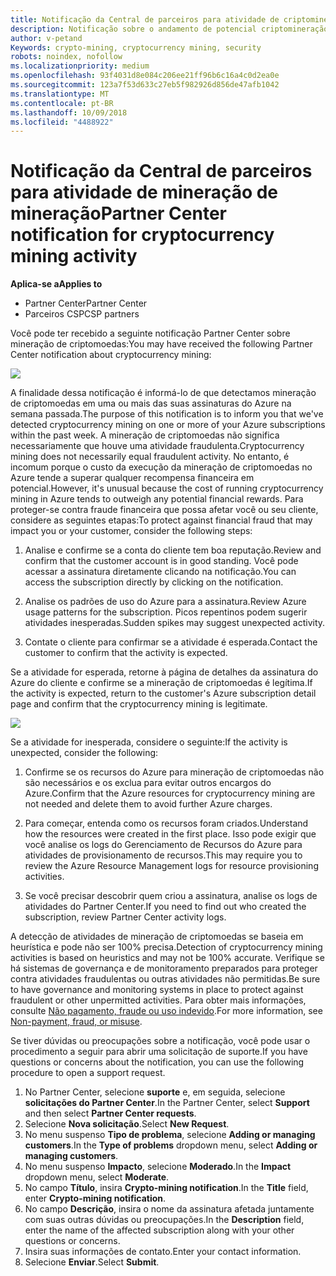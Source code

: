 ```yaml
---
title: Notificação da Central de parceiros para atividade de criptomineração | Partner Center
description: Notificação sobre o andamento de potencial criptomineração.
author: v-petand
Keywords: crypto-mining, cryptocurrency mining, security
robots: noindex, nofollow
ms.localizationpriority: medium
ms.openlocfilehash: 93f4031d8e084c206ee21ff96b6c16a4c0d2ea0e
ms.sourcegitcommit: 123a7f53d633c27eb5f982926d856de47afb1042
ms.translationtype: MT
ms.contentlocale: pt-BR
ms.lasthandoff: 10/09/2018
ms.locfileid: "4488922"
---
```

# <a name="partner-center-notification-for-cryptocurrency-mining-activity"></a><span data-ttu-id="b7b59-103">Notificação da Central de parceiros para atividade de mineração de mineração</span><span class="sxs-lookup"><span data-stu-id="b7b59-103">Partner Center notification for cryptocurrency mining activity</span></span>

**<span data-ttu-id="b7b59-104">Aplica-se a</span><span class="sxs-lookup"><span data-stu-id="b7b59-104">Applies to</span></span>**

-  <span data-ttu-id="b7b59-105">Partner Center</span><span class="sxs-lookup"><span data-stu-id="b7b59-105">Partner Center</span></span>
-  <span data-ttu-id="b7b59-106">Parceiros CSP</span><span class="sxs-lookup"><span data-stu-id="b7b59-106">CSP partners</span></span>

<span data-ttu-id="b7b59-107">Você pode ter recebido a seguinte notificação Partner Center sobre mineração de criptomoedas:</span><span class="sxs-lookup"><span data-stu-id="b7b59-107">You may have received the following Partner Center notification about cryptocurrency mining:</span></span>
 
![](images/crypto1.png)

<span data-ttu-id="b7b59-108">A finalidade dessa notificação é informá-lo de que detectamos mineração de criptomoedas em uma ou mais das suas assinaturas do Azure na semana passada.</span><span class="sxs-lookup"><span data-stu-id="b7b59-108">The purpose of this notification is to inform you that we've detected cryptocurrency mining on one or more of your Azure subscriptions within the past week.</span></span> <span data-ttu-id="b7b59-109">A mineração de criptomoedas não significa necessariamente que houve uma atividade fraudulenta.</span><span class="sxs-lookup"><span data-stu-id="b7b59-109">Cryptocurrency mining does not necessarily equal fraudulent activity.</span></span> <span data-ttu-id="b7b59-110">No entanto, é incomum porque o custo da execução da mineração de criptomoedas no Azure tende a superar qualquer recompensa financeira em potencial.</span><span class="sxs-lookup"><span data-stu-id="b7b59-110">However, it's unusual because the cost of running cryptocurrency mining in Azure tends to outweigh any potential financial rewards.</span></span> <span data-ttu-id="b7b59-111">Para proteger-se contra fraude financeira que possa afetar você ou seu cliente, considere as seguintes etapas:</span><span class="sxs-lookup"><span data-stu-id="b7b59-111">To protect against financial fraud that may impact you or your customer, consider the following steps:</span></span>

1.  <span data-ttu-id="b7b59-112">Analise e confirme se a conta do cliente tem boa reputação.</span><span class="sxs-lookup"><span data-stu-id="b7b59-112">Review and confirm that the customer account is in good standing.</span></span> <span data-ttu-id="b7b59-113">Você pode acessar a assinatura diretamente clicando na notificação.</span><span class="sxs-lookup"><span data-stu-id="b7b59-113">You can access the subscription directly by clicking on the notification.</span></span>

2.  <span data-ttu-id="b7b59-114">Analise os padrões de uso do Azure para a assinatura.</span><span class="sxs-lookup"><span data-stu-id="b7b59-114">Review Azure usage patterns for the subscription.</span></span> <span data-ttu-id="b7b59-115">Picos repentinos podem sugerir atividades inesperadas.</span><span class="sxs-lookup"><span data-stu-id="b7b59-115">Sudden spikes may suggest unexpected activity.</span></span>

3.  <span data-ttu-id="b7b59-116">Contate o cliente para confirmar se a atividade é esperada.</span><span class="sxs-lookup"><span data-stu-id="b7b59-116">Contact the customer to confirm that the activity is expected.</span></span>

<span data-ttu-id="b7b59-117">Se a atividade for esperada, retorne à página de detalhes da assinatura do Azure do cliente e confirme se a mineração de criptomoedas é legítima.</span><span class="sxs-lookup"><span data-stu-id="b7b59-117">If the activity is expected, return to the customer's Azure subscription detail page and confirm that the cryptocurrency mining is legitimate.</span></span> 


![](images/crypto2.png)

<span data-ttu-id="b7b59-118">Se a atividade for inesperada, considere o seguinte:</span><span class="sxs-lookup"><span data-stu-id="b7b59-118">If the activity is unexpected, consider the following:</span></span>

1.  <span data-ttu-id="b7b59-119">Confirme se os recursos do Azure para mineração de criptomoedas não são necessários e os exclua para evitar outros encargos do Azure.</span><span class="sxs-lookup"><span data-stu-id="b7b59-119">Confirm that the Azure resources for cryptocurrency mining are not needed and delete them to avoid further Azure charges.</span></span>

2.  <span data-ttu-id="b7b59-120">Para começar, entenda como os recursos foram criados.</span><span class="sxs-lookup"><span data-stu-id="b7b59-120">Understand how the resources were created in the first place.</span></span> <span data-ttu-id="b7b59-121">Isso pode exigir que você analise os logs do Gerenciamento de Recursos do Azure para atividades de provisionamento de recursos.</span><span class="sxs-lookup"><span data-stu-id="b7b59-121">This may require you to review the Azure Resource Management logs for resource provisioning activities.</span></span>

3.  <span data-ttu-id="b7b59-122">Se você precisar descobrir quem criou a assinatura, analise os logs de atividades do Partner Center.</span><span class="sxs-lookup"><span data-stu-id="b7b59-122">If you need to find out who created the subscription, review Partner Center activity logs.</span></span>

<span data-ttu-id="b7b59-123">A detecção de atividades de mineração de criptomoedas se baseia em heurística e pode não ser 100% precisa.</span><span class="sxs-lookup"><span data-stu-id="b7b59-123">Detection of cryptocurrency mining activities is based on heuristics and may not be 100% accurate.</span></span> <span data-ttu-id="b7b59-124">Verifique se há sistemas de governança e de monitoramento preparados para proteger contra atividades fraudulentas ou outras atividades não permitidas.</span><span class="sxs-lookup"><span data-stu-id="b7b59-124">Be sure to have governance and monitoring systems in place to protect against fraudulent or other unpermitted activities.</span></span> <span data-ttu-id="b7b59-125">Para obter mais informações, consulte [Não pagamento, fraude ou uso indevido](https://docs.microsoft.com/partner-center/non-payment--fraud--or-misuse).</span><span class="sxs-lookup"><span data-stu-id="b7b59-125">For more information, see [Non-payment, fraud, or misuse](https://docs.microsoft.com/partner-center/non-payment--fraud--or-misuse).</span></span>

<span data-ttu-id="b7b59-126">Se tiver dúvidas ou preocupações sobre a notificação, você pode usar o procedimento a seguir para abrir uma solicitação de suporte.</span><span class="sxs-lookup"><span data-stu-id="b7b59-126">If you have questions or concerns about the notification, you can use the following procedure to open a support request.</span></span>

1.  <span data-ttu-id="b7b59-127">No Partner Center, selecione **suporte** e, em seguida, selecione **solicitações do Partner Center**.</span><span class="sxs-lookup"><span data-stu-id="b7b59-127">In the Partner Center, select **Support** and then select **Partner Center requests**.</span></span>
3.  <span data-ttu-id="b7b59-128">Selecione **Nova solicitação**.</span><span class="sxs-lookup"><span data-stu-id="b7b59-128">Select **New Request**.</span></span> 
4.  <span data-ttu-id="b7b59-129">No menu suspenso **Tipo de problema**, selecione **Adding or managing customers**.</span><span class="sxs-lookup"><span data-stu-id="b7b59-129">In the **Type of problems** dropdown menu, select **Adding or managing customers**.</span></span>
5.  <span data-ttu-id="b7b59-130">No menu suspenso **Impacto**, selecione **Moderado**.</span><span class="sxs-lookup"><span data-stu-id="b7b59-130">In the **Impact** dropdown menu, select **Moderate**.</span></span>
6.  <span data-ttu-id="b7b59-131">No campo **Título**, insira **Crypto-mining notification**.</span><span class="sxs-lookup"><span data-stu-id="b7b59-131">In the **Title** field, enter **Crypto-mining notification**.</span></span>
7.  <span data-ttu-id="b7b59-132">No campo **Descrição**, insira o nome da assinatura afetada juntamente com suas outras dúvidas ou preocupações.</span><span class="sxs-lookup"><span data-stu-id="b7b59-132">In the **Description** field, enter the name of the affected subscription along with your other questions or concerns.</span></span> 
8.  <span data-ttu-id="b7b59-133">Insira suas informações de contato.</span><span class="sxs-lookup"><span data-stu-id="b7b59-133">Enter your contact information.</span></span>
9.  <span data-ttu-id="b7b59-134">Selecione **Enviar**.</span><span class="sxs-lookup"><span data-stu-id="b7b59-134">Select **Submit**.</span></span>



